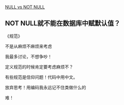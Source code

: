 ﻿[NULL vs NOT NULL](http://stackoverflow.com/questions/10933639/null-vs-not-null)


## NOT NULL就不能在数据库中赋默认值？


《规范》

不是从麻烦不麻烦来考虑

我最多讨论，不想争吵！


定义规范的时候肯定要考虑麻烦不？

有些规范是信仰问题！代码中用中文。


放弃思考！用编码我永远记不住类做什么的

难！